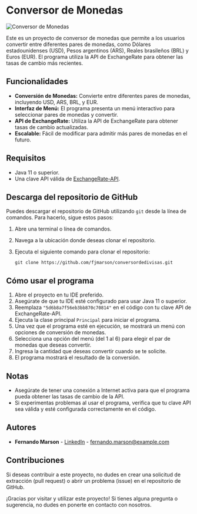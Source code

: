 # Conversor de Monedas

![Conversor de Monedas](https://ibb.co/yFQ0g6W)

Este es un proyecto de conversor de monedas que permite a los usuarios convertir entre diferentes pares de monedas, como Dólares estadounidenses (USD), Pesos argentinos (ARS), Reales brasileños (BRL) y Euros (EUR). El programa utiliza la API de ExchangeRate para obtener las tasas de cambio más recientes.

## Funcionalidades

- **Conversión de Monedas:** Convierte entre diferentes pares de monedas, incluyendo USD, ARS, BRL, y EUR.
- **Interfaz de Menú:** El programa presenta un menú interactivo para seleccionar pares de monedas y convertir.
- **API de ExchangeRate:** Utiliza la API de ExchangeRate para obtener tasas de cambio actualizadas.
- **Escalable:** Fácil de modificar para admitir más pares de monedas en el futuro.

## Requisitos

- Java 11 o superior.
- Una clave API válida de [ExchangeRate-API](https://www.exchangerate-api.com/).

## Descarga del repositorio de GitHub

Puedes descargar el repositorio de GitHub utilizando `git` desde la línea de comandos. Para hacerlo, sigue estos pasos:

1. Abre una terminal o línea de comandos.
2. Navega a la ubicación donde deseas clonar el repositorio.
3. Ejecuta el siguiente comando para clonar el repositorio:

    ```shell
    git clone https://github.com/fjmarson/conversordedivisas.git
    ```

## Cómo usar el programa

1. Abre el proyecto en tu IDE preferido.
2. Asegúrate de que tu IDE esté configurado para usar Java 11 o superior.
3. Reemplaza `"5d6b8a7f56eb3bb870c70814"` en el código con tu clave API de ExchangeRate-API.
4. Ejecuta la clase principal `Principal` para iniciar el programa.
5. Una vez que el programa esté en ejecución, se mostrará un menú con opciones de conversión de monedas.
6. Selecciona una opción del menú (del 1 al 6) para elegir el par de monedas que deseas convertir.
7. Ingresa la cantidad que deseas convertir cuando se te solicite.
8. El programa mostrará el resultado de la conversión.

## Notas

- Asegúrate de tener una conexión a Internet activa para que el programa pueda obtener las tasas de cambio de la API.
- Si experimentas problemas al usar el programa, verifica que tu clave API sea válida y esté configurada correctamente en el código.

## Autores

- **Fernando Marson** - [LinkedIn](https://www.linkedin.com/in/fernando-marson-dev/) - fernando.marson@example.com

## Contribuciones

Si deseas contribuir a este proyecto, no dudes en crear una solicitud de extracción (pull request) o abrir un problema (issue) en el repositorio de GitHub.

¡Gracias por visitar y utilizar este proyecto! Si tienes alguna pregunta o sugerencia, no dudes en ponerte en contacto con nosotros.

